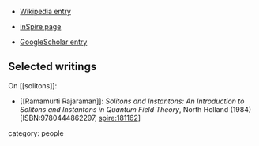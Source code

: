 
* [Wikipedia entry](https://en.wikipedia.org/wiki/Ramamurti_Rajaraman)

* [inSpire page](https://inspirehep.net/authors/2276947)

* [GoogleScholar entry](https://scholar.google.com/citations?user=Zi5lJ48AAAAJ&hl=en)

## Selected writings

On [[solitons]]:

* [[Ramamurti Rajaraman]]: *Solitons and Instantons: An Introduction to Solitons and Instantons in Quantum Field Theory*, North Holland (1984) &lbrack;ISBN:9780444862297, [spire:181162](https://inspirehep.net/literature/181162)&rbrack;


category: people
